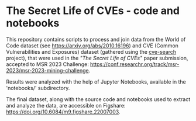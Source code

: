 # The Secret Life of CVEs - code and notebooks

This repository contains scripts to process and join data from the
World of Code dataset (see <https://arxiv.org/abs/2010.16196>) and
CVE (Common Vulnerabilities and Exposures) dataset 
(gathered using the [cve-search](https://www.cve-search.org/) project),
that were used in the _"The Secret Life of CVEs"_ paper submission,
accepted to MSR 2023 Challenge: <https://conf.researchr.org/track/msr-2023/msr-2023-mining-challenge>.

Results were analyzed with the help of Jupyter Notebooks,
available in the 'notebooks/' subdirectory.

The final dataset, along with the source code and notebooks
used to extract and analyze the data, are accessible on Figshare:
<https://doi.org/10.6084/m9.figshare.22007003>.
